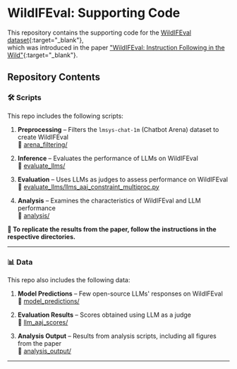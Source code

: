 # WildIFEval: Supporting Code

This repository contains the supporting code for the [WildIFEval dataset](https://huggingface.co/datasets/gililior/wild-if-eval){:target="_blank"},  
which was introduced in the paper ["WildIFEval: Instruction Following in the Wild"](){:target="_blank"}.

## Repository Contents

### 🛠️ **Scripts**
This repo includes the following scripts:

1. **Preprocessing** – Filters the `lmsys-chat-1m` (Chatbot Arena) dataset to create WildIFEval  
   📂 [arena_filtering/](arena_filtering)
   
2. **Inference** – Evaluates the performance of LLMs on WildIFEval  
   📂 [evaluate_llms/](evaluate_llms)

3. **Evaluation** – Uses LLMs as judges to assess performance on WildIFEval  
   📄 [evaluate_llms/llms_aaj_constraint_multiproc.py](evaluate_llms/llms_aaj_constraint_multiproc.py)

4. **Analysis** – Examines the characteristics of WildIFEval and LLM performance  
   📂 [analysis/](analysis)

**🔹 To replicate the results from the paper, follow the instructions in the respective directories.**

---

### 📊 **Data**
This repo also includes the following data:

1. **Model Predictions** – Few open-source LLMs' responses on WildIFEval  
   📂 [model_predictions/](model_predictions)

2. **Evaluation Results** – Scores obtained using LLM as a judge  
   📂 [llm_aaj_scores/](llm_aaj_scores)

3. **Analysis Output** – Results from analysis scripts, including all figures from the paper  
   📂 [analysis_output/](analysis_output)

---